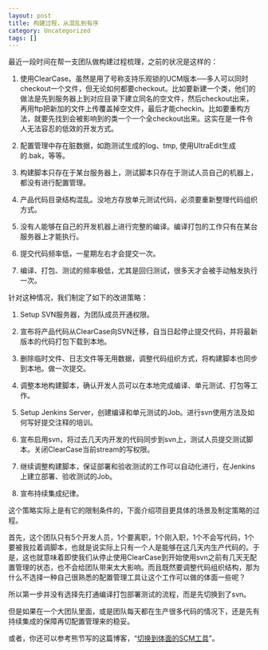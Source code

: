 ```yaml
---
layout: post
title: 构建过程，从混乱到有序
category: Uncategorized
tags: []
---
```

最近一段时间在帮一支团队做构建过程梳理，之前的状况是这样的：

1. 使用ClearCase。虽然是用了号称支持乐观锁的UCM版本──多人可以同时checkout一个文件，但无论如何都要checkout。比如要新建一个类，他们的做法是先到服务器上到对应目录下建立同名的空文件，然后checkout出来，再用ftp把新加的文件上传覆盖掉空文件，最后才能checkin。比如要重构方法，就要先找到会被影响到的类一个一个全checkout出来。这实在是一件令人无法容忍的低效的开发方式。

2. 配置管理中存在脏数据，如跑测试生成的log、tmp,  使用UltraEdit生成的.bak，等等。

3. 构建脚本只存在于某台服务器上，测试脚本只存在于测试人员自己的机器上，都没有进行配置管理。

4. 产品代码目录结构混乱。没地方存放单元测试代码，必须要重新整理代码组织方式。

5. 没有人能够在自己的开发机器上进行完整的编译。编译打包的工作只有在某台服务器上才能执行。

6. 提交代码频率低，一星期左右才会提交一次。

7. 编译、打包、测试的频率极低，尤其是回归测试，很多天才会被手动触发执行一次。

针对这种情况，我们制定了如下的改进策略：

1. Setup SVN服务器，为团队成员开通权限。

2. 宣布将产品代码从ClearCase向SVN迁移，自当日起停止提交代码，并将最新版本的代码打包下载到本地。

3. 删除临时文件、日志文件等无用数据，调整代码组织方式，将构建脚本也同步到本地。做一次提交。

4. 调整本地构建脚本，确认开发人员可以在本地完成编译、单元测试、打包等工作。

5. Setup Jenkins Server，创建编译和单元测试的Job。进行svn使用方法及如何写好提交注释的培训。

6. 宣布启用svn，将过去几天内开发的代码同步到svn上，测试人员提交测试脚本。关闭ClearCase当前stream的写权限。

7. 继续调整构建脚本，保证部署和验收测试的工作可以自动化进行，在Jenkins上建立部署、验收测试的Job。

8. 宣布持续集成纪律。

这个策略实际上是有它的限制条件的，下面介绍项目更具体的场景及制定策略的过程。

首先，这个团队只有5个开发人员，1个要离职，1个刚入职，1个不会写代码，1个要被我拉着调脚本，也就是说实际上只有一个人是能够在这几天内生产代码的。于是，这也就意味着即使我们从停止使用ClearCase到开始使用svn之前有几天无配置管理的状态，也不会给团队带来太大影响。而且既然要调整代码组织结构，那为什么不选择一种自己很熟悉的配置管理工具让这个工作可以做的体面一些呢？

所以第一步并没有选择先打通编译打包部署测试的流程，而是先切换到了svn。

但是如果在一个大团队里面，或是团队每天都在生产很多代码的情况下，还是先有持续集成的保障再切配置管理来的稳妥。

或者，你还可以参考熊节写的这篇博客，“<a href="http://gigix.thoughtworkers.org/2010/9/1/migrating-to-a-decent-scm">切换到体面的SCM工具</a>”。